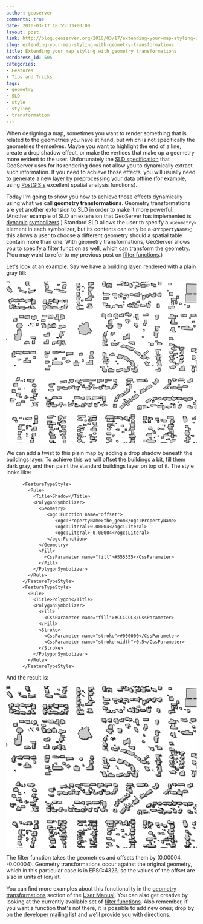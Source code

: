 ```yaml
---
author: geoserver
comments: true
date: 2010-03-17 18:55:33+00:00
layout: post
link: http://blog.geoserver.org/2010/03/17/extending-your-map-styling-with-geometry-transformations/
slug: extending-your-map-styling-with-geometry-transformations
title: Extending your map styling with geometry transformations
wordpress_id: 505
categories:
- Features
- Tips and Tricks
tags:
- geometry
- SLD
- style
- styling
- transformation
---
```


When designing a map, sometimes you want to render something that is related to the geometries you have at hand, but which is not specifically the geometries themselves. Maybe you want to highlight the end of a line, create a drop shadow effect, or make the vertices that make up a geometry more evident to the user.  Unfortunately the [SLD specification](http://www.opengeospatial.org/standards/sld) that GeoServer uses for its rendering does not allow you to dynamically extract such information.  If you need to achieve those effects, you will usually need to generate a new layer by preprocessing your data offline (for example, using [PostGIS's](http://postgis.org/) excellent spatial analysis functions).

Today I'm going to show you how to achieve those effects dynamically using what we call **geometry transformations**. Geometry transformations are yet another extension to SLD in order to make it more powerful.  (Another example of SLD an extension that GeoServer has implemented is [dynamic](http://blog.geoserver.org/2008/12/08/dynamic-symbolizers-part-1/) [symbolizers](http://blog.geoserver.org/2008/12/16/dynamic-symbolizers-part-2/).)  Standard SLD allows the user to specify a `<Geometry>` element in each symbolizer, but its contents can only be a `<PropertyName>`; this allows a user to choose a different geometry should a spatial table contain more than one.  With geometry transformations, GeoServer allows you to specify a filter function as well, which can transform the geometry.  (You may want to refer to my previous post on [filter functions](http://blog.geoserver.org/2010/02/08/geoserver-hidden-treasures-filter-functions/).)

Let's look at an example. Say we have a building layer, rendered with a plain gray fill:


![plain](/img/uploads/plain1.png)



We can add a twist to this plain map by adding a drop shadow beneath the buildings layer. To achieve this we will offset the buildings a bit, fill them dark gray, and then paint the standard buildings layer on top of it. The style looks like:

    
    
    
    
          <FeatureTypeStyle>
            <Rule>
              <Title>Shadow</Title>
              <PolygonSymbolizer>
                <Geometry>
                   <ogc:Function name="offset">
                      <ogc:PropertyName>the_geom</ogc:PropertyName>
                      <ogc:Literal>0.00004</ogc:Literal>
                      <ogc:Literal>-0.00004</ogc:Literal>
                   </ogc:Function>
                </Geometry>
                <Fill>
                  <CssParameter name="fill">#555555</CssParameter>
                </Fill>
              </PolygonSymbolizer>
            </Rule>
          </FeatureTypeStyle>
          <FeatureTypeStyle>
            <Rule>
              <Title>Polygon</Title>
              <PolygonSymbolizer>
                <Fill>
                  <CssParameter name="fill">#CCCCCC</CssParameter>
                </Fill>
                <Stroke>
                  <CssParameter name="stroke">#000000</CssParameter>
                  <CssParameter name="stroke-width">0.5</CssParameter>
                </Stroke>
              </PolygonSymbolizer>
            </Rule>
          </FeatureTypeStyle>





And the result is:


![shadow](/img/uploads/shadow11.png)



The filter function takes the geometries and offsets them by (0.00004, -0.00004).  Geometry transformations occur against the original geometry, which in this particular case is in EPSG:4326, so the values of the offset are also in units of lon/lat.

You can find more examples about this functionality in the [geometry transformations](http://docs.geoserver.org/stable/en/user/styling/sld-extensions/geometry-transformations.html) section of the [User Manual](http://docs.geoserver.org/stable/en/user/).  You can also get creative by looking at the currently available set of [filter functions](http://docs.geoserver.org/stable/en/user/filter/function_reference.html). Also remember, if you want a function that's not there, it is possible to add new ones; drop by on the [developer mailing list](https://lists.sourceforge.net/lists/listinfo/geoserver-devel) and we'll provide you with directions.
